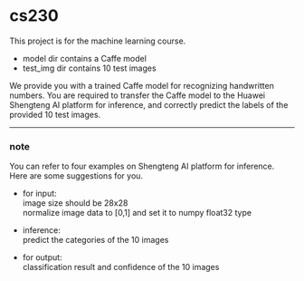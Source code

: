 # cs230

This project is for the machine learning course.
* model dir contains a Caffe model
* test_img dir contains 10 test images

We provide you with a trained Caffe model for recognizing handwritten numbers. You are required to transfer the Caffe model to the Huawei Shengteng AI platform for inference, and correctly predict the labels of the provided 10 test images.

---
### note
You can refer to four examples on Shengteng AI platform for inference.  
Here are some suggestions for you.

* for input:  
image size should be 28x28  
normalize image data to [0,1] and set it to numpy float32 type

* inference:  
predict the categories of the 10 images

* for output:  
classification result and confidence of the 10 images
